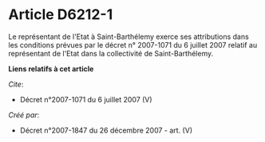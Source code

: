 # Article D6212-1

Le représentant de l'Etat à Saint-Barthélemy exerce ses attributions dans les conditions prévues par le décret n° 2007-1071
du 6 juillet 2007 relatif au représentant de l'Etat dans la collectivité de Saint-Barthélemy.

**Liens relatifs à cet article**

_Cite_:

  - Décret n°2007-1071 du 6 juillet 2007 (V)

_Créé par_:

  - Décret n°2007-1847 du 26 décembre 2007 - art. (V)
